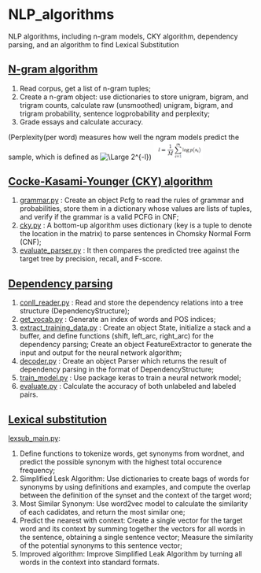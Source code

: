 # NLP_algorithms
NLP algorithms, including n-gram models, CKY algorithm, dependency parsing, and an algorithm to find Lexical Substitution

## [N-gram algorithm](https://github.com/ZhijunLiu96/NLP_algorithms/blob/master/n-gram/trigram_model.py)
1. Read corpus, get a list of n-gram tuples;
2. Create a n-gram object: use dictionaries to store unigram, bigram, and trigram counts, calculate raw (unsmoothed) unigram, bigram, and trigram probability, sentence logprobability and perplexity;
3. Grade essays and calculate accuracy.

(Perplexity(per word) measures how well the ngram models predict the sample, which is defined as <img src="https://latex.codecogs.com/svg.latex?\Large&space;2^{-l}" title="\Large 2^{-l}" />)
<img src="https://github.com/ZhijunLiu96/NLP_algorithms/blob/master/n-gram/perplexity.png" hight = "20%" width = "20%">

## [Cocke-Kasami-Younger (CKY) algorithm](https://github.com/ZhijunLiu96/NLP_algorithms/tree/master/CKY)
1. [grammar.py](https://github.com/ZhijunLiu96/NLP_algorithms/blob/master/CKY/grammar.py)
: Create an object Pcfg to read the rules of grammar and probabilities, store them in a dictionary whose values are lists of tuples, and verify if the grammar is a valid PCFG in CNF;
2. [cky.py](https://github.com/ZhijunLiu96/NLP_algorithms/blob/master/CKY/cky.py)
: A bottom-up algorithm uses dictionary (key is a tuple to denote the location in the matrix) to parse sentences in Chomsky Normal Form (CNF);
3. [evaluate_parser.py](https://github.com/ZhijunLiu96/NLP_algorithms/blob/master/CKY/evaluate_parser.py)
: It then compares the predicted tree against the target tree by precision, recall, and F-score.


## [Dependency parsing](https://github.com/ZhijunLiu96/NLP_algorithms/tree/master/dependency%20parsing)
1. [conll_reader.py](https://github.com/ZhijunLiu96/NLP_algorithms/blob/master/dependency%20parsing/conll_reader.py)
: Read and store the dependency relations into a tree structure (DependencyStructure); 
2. [get_vocab.py](https://github.com/ZhijunLiu96/NLP_algorithms/blob/master/dependency%20parsing/get_vocab.py)
: Generate an index of words and POS indices;
3. [extract_training_data.py](https://github.com/ZhijunLiu96/NLP_algorithms/blob/master/dependency%20parsing/extract_training_data.py)
: Create an object State, initialize a stack and a buffer, and define functions (shift, left_arc, right_arc) for the dependency parsing; Create an object FeatureExtractor to generate the input and output for the neural network algorithm;
4. [decoder.py](https://github.com/ZhijunLiu96/NLP_algorithms/blob/master/dependency%20parsing/decoder.py)
: Create an object Parser which returns the result of dependency parsing in the format of DependencyStructure;
5. [train_model.py](https://github.com/ZhijunLiu96/NLP_algorithms/blob/master/dependency%20parsing/train_model.py)
: Use package keras to train a neural network model;
6. [evaluate.py](https://github.com/ZhijunLiu96/NLP_algorithms/blob/master/dependency%20parsing/evaluate.py)
: Calculate the accuracy of both unlabeled and labeled pairs.

## [Lexical substitution](https://github.com/ZhijunLiu96/NLP_algorithms/tree/master/lexsub)
[lexsub_main.py](https://github.com/ZhijunLiu96/NLP_algorithms/blob/master/lexsub/lexsub_main.py): 
1. Define functions to tokenize words, get synonyms from wordnet, and predict the possible synonym with the highest total occurence frequency;
2. Simplified Lesk Algorithm: Use dictionaries to create bags of words for synonyms by using definitions and examples, and compute the overlap between the definition of the synset and the context of the target word;
3. Most Similar Synonym: Use word2vec model to calculate the similarity of each cadidates, and return the most similar one;
4. Predict the nearest with context: Create a single vector for the target word and its context by summing together the vectors for all words in the sentence, obtaining a single sentence vector; Measure the similarity of the potential synonyms to this sentence vector;
5. Improved algorithm: Improve Simplified Leak Algorithm by turning all words in the context into standard formats.
